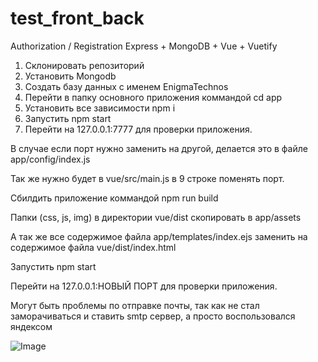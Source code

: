 # test_front_back
Authorization / Registration Express + MongoDB + Vue + Vuetify

1. Склонировать репозиторий
2. Установить Mongodb
3. Создать базу данных с именем EnigmaTechnos
4. Перейти в папку основного приложения коммандой cd app
5. Установить все зависимости npm i
6. Запустить npm start
7. Перейти на 127.0.0.1:7777 для проверки приложения.

В случае если порт нужно заменить на другой, делается это в файле app/config/index.js

Так же нужно будет в vue/src/main.js в 9  строке поменять порт.

Сбилдить приложение коммандой npm run build

Папки (css, js, img) в директории vue/dist скопировать в app/assets

А так же все содержимое файла app/templates/index.ejs заменить на содержимое файла vue/dist/index.html

Запустить npm start

Перейти на 127.0.0.1:НОВЫЙ ПОРТ для проверки приложения.

Могут быть проблемы по отправке почты, так как не стал заморачиваться и ставить smtp сервер, а просто воспользовался яндексом

![Image](https://i.ibb.co/0YKvTrH/screen.png)
